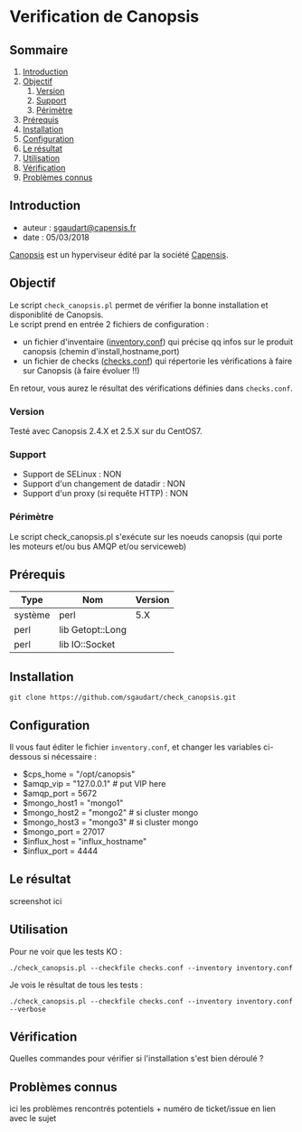 # Verification de Canopsis

## Sommaire

1. [Introduction](#introduction)
2. [Objectif](#objectif)
   1. [Version](#version)
   2. [Support](#support)
   3. [Périmètre](#périmètre)
4. [Prérequis](#prérequis)
4. [Installation](#installation)
5. [Configuration](#configuration)
6. [Le résultat](#le-résultat)
7. [Utilisation](#utilisation)
8. [Vérification](#vérification)
9. [Problèmes connus](#problèmes-connus)

## Introduction
- auteur : sgaudart@capensis.fr
- date : 05/03/2018

[Canopsis](http://www.canopsis.com/) est un hyperviseur édité par la société [Capensis](https://www.capensis.fr/).

## Objectif

Le script `check_canopsis.pl` permet de vérifier la bonne installation et disponiblité de Canopsis.  
Le script prend en entrée 2 fichiers de configuration :
- un fichier d'inventaire ([inventory.conf](inventory.conf)) qui précise qq infos sur le produit canopsis (chemin d'install,hostname,port)
- un fichier de checks ([checks.conf](checks.conf)) qui répertorie les vérifications à faire sur Canopsis (à faire évoluer !!)

En retour, vous aurez le résultat des vérifications définies dans `checks.conf`.


### Version

Testé avec Canopsis 2.4.X et 2.5.X sur du CentOS7.


### Support

- Support de SELinux : NON
- Support d'un changement de datadir : NON
- Support d'un proxy (si requête HTTP) : NON


### Périmètre

Le script check_canopsis.pl s'exécute sur les noeuds canopsis (qui porte les moteurs et/ou bus AMQP et/ou serviceweb)


## Prérequis

| Type    | Nom         | Version |
|---------|-------------|---------|
| système | perl        | 5.X     |
| perl    | lib Getopt::Long |    |
| perl    | lib IO::Socket   |    |


## Installation

```
git clone https://github.com/sgaudart/check_canopsis.git
```


## Configuration

Il vous faut éditer le fichier `inventory.conf`, et changer les variables ci-dessous si nécessaire :
- $cps_home    = "/opt/canopsis"
- $amqp_vip    = "127.0.0.1" # put VIP here
- $amqp_port   = 5672
- $mongo_host1 = "mongo1"
- $mongo_host2 = "mongo2" # si cluster mongo
- $mongo_host3 = "mongo3" # si cluster mongo
- $mongo_port   = 27017
- $influx_host = "influx_hostname"
- $influx_port = 4444


## Le résultat
screenshot ici

## Utilisation

Pour ne voir que les tests KO :
```
./check_canopsis.pl --checkfile checks.conf --inventory inventory.conf
```


Je vois le résultat de tous les tests :
```
./check_canopsis.pl --checkfile checks.conf --inventory inventory.conf --verbose
```


## Vérification
Quelles commandes pour vérifier si l'installation s'est bien déroulé ?


## Problèmes connus
ici les problèmes rencontrés potentiels + numéro de ticket/issue en lien avec le sujet
